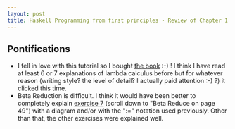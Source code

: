 ```yaml
---
layout: post
title: Haskell Programming from first principles - Review of Chapter 1 
---
```

## Pontifications

* I fell in love with this tutorial so I bought [the book](http://haskellbook.com/) :-) ! I think I have read at least 6 or 7 explanations of lambda calculus before but for whatever reason (writing style? the level of detail? I actually paid attention :-) ?) it clicked this time.
* Beta Reduction is difficult. I think it would have been better to completely explain [exercise 7](http://rolandtanglao.com/2016/09/14/p1-combinator-beta-reduction-exercise/) (scroll down to "Beta Reduce on page 49") with a diagram and/or with the ":=" notation used previously. Other than that, the other exercises were explained well.
